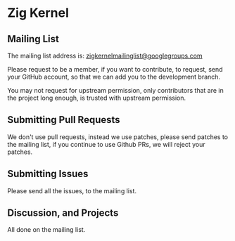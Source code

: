 # Zig Kernel

## Mailing List

The mailing list address is: <zigkernelmailinglist@googlegroups.com>

Please request to be a member, if you want to contribute, to request, send your GitHub account, so that we can add you to the development branch.

You may not request for upstream permission, only contributors that are in the project long enough, is trusted with upstream permission.

## Submitting Pull Requests

We don't use pull requests, instead we use patches, please send patches to the mailing list, if you continue to use Github PRs, we will reject your patches.

## Submitting Issues

Please send all the issues, to the mailing list.

## Discussion, and Projects

All done on the mailing list.
